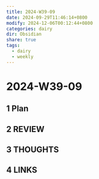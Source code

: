```yaml
---
title: 2024-W39-09
date: 2024-09-29T11:46:14+0800
modify: 2024-12-06T00:12:44+0800
categories: dairy
dir: Obsidian
share: true
tags:
  - dairy
  - weekly
---
```


# 2024-W39-09

## 1 Plan

## 2 REVIEW

## 3 THOUGHTS

## 4 LINKS